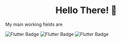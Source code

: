 <h1 align="center"> Hello There! 👋</h1>



My main working fields are

![Flutter Badge](https://img.shields.io/badge/-Java-orange?style=flat)
![Flutter Badge](https://img.shields.io/badge/-Python-blue?style=flat)
![Flutter Badge](https://img.shields.io/badge/-MySQL-Green?style=flat)
